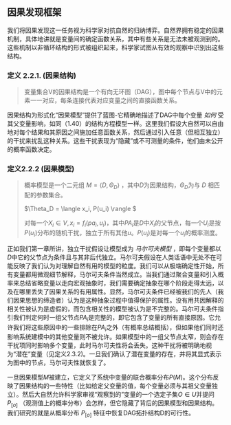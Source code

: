 ## 因果发现框架

我们将因果发现这一任务视为科学家对抗自然的归纳博弈。自然界拥有稳定的因果机制，具体地讲就是变量间的确定函数关系，其中有些关系是无法未被观测到的。这些机制以非循环结构的形式被组织起来，科学家试图从有效的观察中识别出这些结构。

### 定义 2.2.1. (因果结构)

> 变量集合V的因果结构是一个有向无环图（DAG），图中每个节点与V中的元素一一对应，每条连接代表对应变量之间的直接函数关系。

因果结构为形式化“因果模型”提供了蓝图-它精确地描述了DAG中每个变量 *如何* 受其父变量影响，如同（1.40）的结构方程模型一样。这里我们假设大自然可以自由地对每个结果和其原因之间施加任意函数关系，然后通过引入任意（但相互独立）的干扰来扰乱这种关系。这些干扰表现为“隐藏”或不可测量的条件，他们由未公开的概率函数决定。

### 定义2.2.2 (因果模型)

> 概率模型是一个二元组 $M = \langle D, \Theta_D \rangle$ ，其中$D$为因果结构，$\Theta_D$为与 $D$ 相匹配的参数集合。
>
> $\Theta_D = \langle x_i, P(u_i) \rangle $
>
> 对每一个$X_i \in V, x_i =  f_i(pa_i, u_i)$，其中$PA_i$是$D$中$X_i$的父节点，每一个$U_i$是按$P(u_i)$分布的随机干扰，独立于所有其他$u$。$P(u_i)$是对每一个$u_i$的概率测度。

正如我们第一章所讲，独立干扰假设让模型成为 *马尔可夫模型*  ，即每个变量都以$D$中它的父节点为条件且与其非后代独立。马尔可夫假设在人类话语中无处不在可能反映了我们认为对理解自然有用的模型的粒度。我们可以从极端确定性开始，所有变量都用微观细节解释，马尔可夫条件当然成立。当我们通过聚合变量和引入概率来总结省略变量以走向宏观抽象时，我们需要确定抽象在哪个阶段走得太远，以及在哪里丢失了因果关系的有用属性。显然，马尔可夫条件已经被我们的先人（我们因果思想的缔造者）认为是这种抽象过程中值得保护的属性。没有用共因解释的相关性被认为是虚假的，而包含相关性的模型被认为是不完整的。马尔可夫条件指引我们判定何时一组父节点$PA_i$是完整的，即它包含了变量的所有直接原因。它允许我们将这些原因中的一些排除在$PA_i$之外（有概率总结概括），但如果他们同时还影响系统建模中的其他变量则不被允许。如果模型中的一组父节点太窄，则会存在干扰项同时影响多个变量，此时马尔可夫性将会丢失。这种干扰将被明确地视为“潜在”变量（见定义2.3.2)。一旦我们确认了潜在变量的存在，并将其显式表示为图中的节点，马尔可夫性就恢复了。

一旦因果模型$M$被建立，它定义了系统中变量的联合概率分布$P(M)$。这个分布反映了因果结构的一些特性（比如给定父变量的值，每个变量必须与其祖父变量独立）。然后大自然允许科学家审视“观察到的”变量的一个选定子集$O \in U$并提问 $P_{[o]}$ （观测值上的概率分布）会怎样，但它隐藏了背后的因果模型和因果结构。我们研究的就是从概率分布 $P_{[o]}$ 特征中恢复DAG拓扑结构D的可行性。

